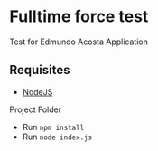 # Fulltime force test

Test for Edmundo Acosta Application

## Requisites


- [NodeJS](https://nodejs.org/en/)


Project Folder

- Run `npm install`
- Run `node index.js`